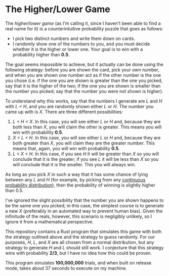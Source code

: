 # The Higher/Lower Game

The *higher/lower game* (as I'm calling it, since I haven't been able to find a real name for it)
is a counterintuitive probability puzzle that goes as follows:

- I pick two distinct numbers and write them down on cards.
- I randomly show one of the numbers to you, and you must decide whether it is the higher or lower
  one. Your goal is to win with a probability higher than **0.5**.

The goal seems impossible to achieve, but it actually can be done using the following strategy:
before you are shown the card, pick your own number, and when you are shown one number act as if
the other number is the one you chose (i.e. if the one you are shown is greater than the one you
picked, say that it is the higher of the two; if the one you are shown is smaller than the number
you picked; say that the number you were not shown is higher).

To understand why this works, say that the numbers I generate are *L* and *H* with *L < H*, and you
are randomly shown either *L* or *H*. The number you came up with is *X*. There are three different
possibilities:

1. *L < H < X*. In this case, you will see either *L* or *H* and, because they are both less than
   *X*, you will claim the other is greater. This means you will win with probability **0.5**.
2. *X < L < H*. In this case, you will see either *L* or *H* and, because they are both greater
   than *X*, you will claim they are the greater number. This means that, again, you will win with
   probability **0.5**.
3. *L < X < H*. In this case, if you see *H* it will be greater than *X* so you will conclude
   that it is the greater; if you see *L* it will be less than *X* so you will conclude that it is
   the smaller. This you will always win.

As long as you pick *X* in such a way that it has some chance of lying between any *L* and *H*
(for example, by picking from any
[continuous probability distribution](https://en.wikipedia.org/wiki/Probability_distribution#Continuous_probability_distribution)),
then the probability of winning is slightly higher than 0.5.

I've ignored the slight possibility that the number you are shown happens to be the same one you
picked; in this case, the simplest course is to generate a new *X* (preferably in an automated way
to prevent human bias). Given the infinitude of the reals, however, this scenario is negligibly
unlikely, so I ignore it from a mathematical perspective.

This repository contains a Rust program that simulates this game with both the strategy outlined
above and the strategy to guess randomly. For our purposes, *H*, *L*, and *X* are all chosen from a
normal distribution, but any strategy to generate *H* and *L* should still work. I conjecture that
this strategy wins with probability **2/3**, but I have no idea how this could be proven.

This program simulates **100,000,000** trials, and when built on release mode, takes about 37
seconds to execute on my machine.
